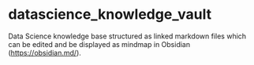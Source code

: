 # datascience_knowledge_vault
Data Science knowledge base structured as linked markdown files which can be edited and be displayed as mindmap in Obsidian (https://obsidian.md/).
